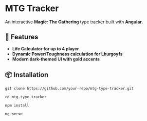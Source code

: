 # MTG Tracker

An interactive **Magic: The Gathering** type tracker built with **Angular**.

## 🚀 Features

- **Life Calculator for up to 4 player**
- **Dynamic Power/Toughness calculation for Lhurgoyfs**
- **Modern dark-themed UI with gold accents**

## 📦 Installation

```
git clone https://github.com/your-repo/mtg-type-tracker.git
```
```
cd mtg-type-tracker
```
```
npm install
```
```
ng serve
```
